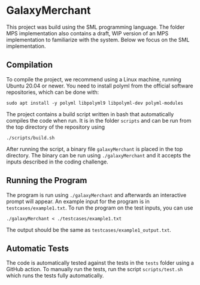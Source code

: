 # GalaxyMerchant

This project was build using the SML programming language.
The folder MPS implementation also contains a draft, WIP version of an MPS
implementation to familiarize with the system.
Below we focus on the SML implementation.

## Compilation

To compile the project, we recommend using a Linux machine, running Ubuntu 20.04 or newer.
You need to install polyml from the official software repositories, which can be done with:

    sudo apt install -y polyml libpolyml9 libpolyml-dev polyml-modules

The project contains a build script written in bash that automatically compiles the code when run. It is in
the folder `scripts` and can be run from the top directory of the repository using

    ./scripts/build.sh

After running the script, a binary file `galaxyMerchant` is placed in the top directory.
The binary can be run using `./galaxyMerchant` and it accepts the inputs described in the coding challenge.

## Running the Program

The program is run using `./galaxyMerchant` and afterwards an interactive prompt will appear.
An example input for the program is in  `testcases/example1.txt`. To run the program on
the test inputs, you can use

    ./galaxyMerchant < ./testcases/example1.txt

The output should be the same as `testcases/example1_output.txt`.

## Automatic Tests

The code is automatically tested against the tests in the `tests` folder
using a GitHub action.
To manually run the tests, run the script `scripts/test.sh` which runs the tests
fully automatically.

